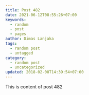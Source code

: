 ```yaml
---
title: Post 482
date: 2021-06-12T08:55:26+07:00
keywords:
  - random
  - post
  - pages
author: Dimas Lanjaka
tags:
  - random post
  - untagged
category:
  - random post
  - uncategorized
updated: 2018-02-08T14:39:54+07:00
---
```

This is content of post 482